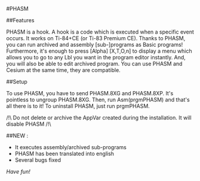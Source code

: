 #PHASM

##Features
	
PHASM is a hook. A hook is a code which is executed when a specific event occurs. It works on Ti-84+CE (or Ti-83 Premium CE).
Thanks to PHASM, you can run archived and assembly [sub-]programs as Basic programs! Furthermore, it's enough to press [Alpha] [X,T,O,n] to display a menu which allows you to go to any Lbl you want in the program editor instantly. And, you will also be able to edit archived program. You can use PHASM and Cesium at the same time, they are compatible.


##Setup

To use PHASM, you have to send PHASM.8XG and PHASM.8XP. It's pointless to ungroup PHASM.8XG. Then, run Asm(prgmPHASM) and that's all there is to it! To uninstall PHASM, just run prgmPHASM.

/!\ Do not delete or archive the AppVar created during the installation. It will disable PHASM /!\

##NEW :
* It executes assembly/archived sub-programs
* PHASM has been translated into english
* Several bugs fixed

*Have fun!*
